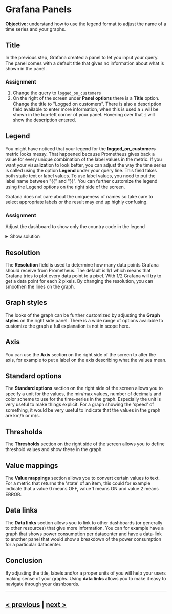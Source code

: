 # Grafana Panels
**Objective:** understand how to use the legend format to adjust the name of a time series and your graphs.

## Title
In the previous step, Grafana created a panel to let you input your query. The panel comes with a default title that gives no
information about what is shown in the panel. 

### Assignment 
1. Change the query to `logged_on_customers`
1. On the right of the screen under **Panel options** there is a **Title** option. Change the title to "Logged on customers". There is also a description field available to enter more information, when this is used a `i` will be shown in the top-left corner of your panel. Hovering over that `i` will show the description entered.

## Legend
You might have noticed that your legend for the **logged_on_customers** metric looks messy. That happened because Prometheus gives
back a value for every unique combination of the label values in the metric. If you want your visualization to look better,
you can adjust the way the time series is called using the option **Legend** under your query line. 
This field takes both static text or label values. To use label values, you need to put the label name between "{{" and "}}".
You can further customize the legend using the Legend options on the right side of the screen.

Grafana does not care about the uniqueness of names so take care to select appropriate labels or the result may end up highly 
confusing. 

### Assignment 
Adjust the dashboard to show only the country code in the legend

<details>
  <summary>Show solution</summary>

  **Solution**.  

  1. Enter `{{ country }}` for the legend.
</details>

## Resolution
The **Resolution** field is used to determine how many data points Grafana should receive from Prometheus. The default is 1/1 which 
means that Grafana tries to plot every data point to a pixel. With 1/2 Grafana will try to get a data point for each 2 pixels. 
By changing the resolution, you can smoothen the lines on the graph. 

## Graph styles
The looks of the graph can be further customized by adjusting the **Graph styles** on the right side panel. There is a wide range of options
available to customize the graph a full explanation is not in scope here.

## Axis
You can use the **Axis** section on the right side of the screen to alter the axis, for example to put a label on the axis describing what 
the values mean.

## Standard options
The **Standard options** section on the right side of the screen allows you to specify a unit for the values, the min/max values, number of decimals
and color scheme to use for the time-series in the graph. Especially the unit is very useful to make things explicit. For a graph showing the 'speed'
of something, it would be very useful to indicate that the values in the graph are km/h or m/s.

## Thresholds
The **Thresholds** section on the right side of the screen allows you to define threshold values and show these in the graph.

## Value mappings
The **Value mappings** section allows you to convert certain values to text. For a metric that returns the 'state' of an item, this could for
example indicate that a value 0 means OFF, value 1 means ON and value 2 means ERROR.

## Data links
The **Data links** section allows you to link to other dashboards (or generally to other resources) that give more information. You can for example
have a graph that shows power consumption per datacenter and have a data-link to another panel that would show a breakdown of the power consumption
for a particular datacenter.

## Conclusion
By adjusting the title, labels and/or a proper units of you will help your users making sense of your graphs. Using **data links** allows you to
make it easy to navigate through your dashboards.

---
## [< previous](01%20-%20Intro%20Grafana%20Prom%20QL.md) | [next >](03%20-%20Label%20Operators.md)
